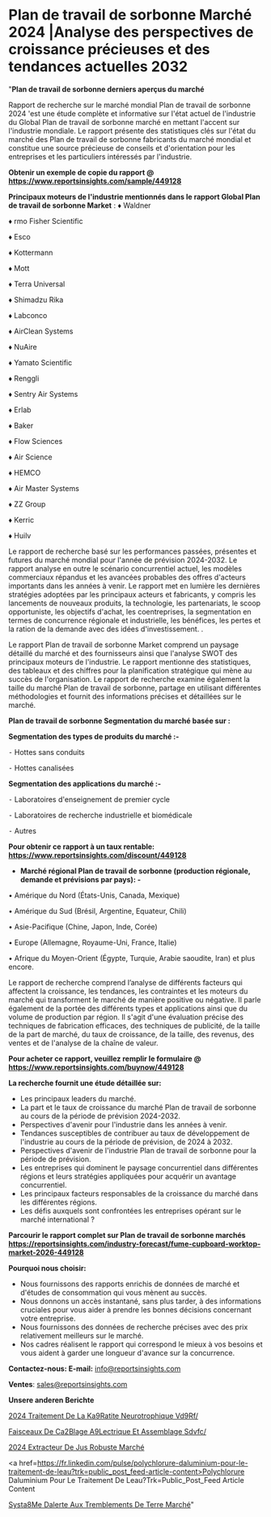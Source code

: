 # Plan de travail de sorbonne Marché 2024 |Analyse des perspectives de croissance précieuses et des tendances actuelles 2032

"<strong>Plan de travail de sorbonne derniers aperçus du marché</strong>

Rapport de recherche sur le marché mondial Plan de travail de sorbonne 2024 'est une étude complète et informative sur l'état actuel de l'industrie du Global Plan de travail de sorbonne marché en mettant l'accent sur l'industrie mondiale. Le rapport présente des statistiques clés sur l'état du marché des Plan de travail de sorbonne fabricants du marché mondial et constitue une source précieuse de conseils et d'orientation pour les entreprises et les particuliers intéressés par l'industrie.

<strong>Obtenir un exemple de copie du rapport @ <a href=https://www.reportsinsights.com/sample/449128>https://www.reportsinsights.com/sample/449128</a></strong>

<strong>Principaux moteurs de l'industrie mentionnés dans le rapport Global Plan de travail de sorbonne Market</strong> :
♦ Waldner

♦ rmo Fisher Scientific

♦ Esco

♦ Kottermann

♦ Mott

♦ Terra Universal

♦ Shimadzu Rika

♦ Labconco

♦ AirClean Systems

♦ NuAire

♦ Yamato Scientific

♦ Renggli

♦ Sentry Air Systems

♦ Erlab

♦ Baker

♦ Flow Sciences

♦ Air Science

♦ HEMCO

♦ Air Master Systems

♦ ZZ Group

♦ Kerric

♦ Huilv

Le rapport de recherche basé sur les performances passées, présentes et futures du marché mondial pour l'année de prévision 2024-2032. Le rapport analyse en outre le scénario concurrentiel actuel, les modèles commerciaux répandus et les avancées probables des offres d'acteurs importants dans les années à venir. Le rapport met en lumière les dernières stratégies adoptées par les principaux acteurs et fabricants, y compris les lancements de nouveaux produits, la technologie, les partenariats, le scoop opportuniste, les objectifs d'achat, les coentreprises, la segmentation en termes de concurrence régionale et industrielle, les bénéfices, les pertes et la ration de la demande avec des idées d'investissement. .

Le rapport Plan de travail de sorbonne Market comprend un paysage détaillé du marché et des fournisseurs ainsi que l'analyse SWOT des principaux moteurs de l'industrie. Le rapport mentionne des statistiques, des tableaux et des chiffres pour la planification stratégique qui mène au succès de l'organisation. Le rapport de recherche examine également la taille du marché Plan de travail de sorbonne, partage en utilisant différentes méthodologies et fournit des informations précises et détaillées sur le marché.

<strong>Plan de travail de sorbonne Segmentation du marché basée sur :</strong>

<strong>Segmentation des types de produits du marché :-</strong>

⁃ Hottes sans conduits

⁃ Hottes canalisées

<strong>Segmentation des applications du marché :-</strong>

⁃ Laboratoires d'enseignement de premier cycle

⁃ Laboratoires de recherche industrielle et biomédicale

⁃ Autres

<strong>Pour obtenir ce rapport à un taux rentable: <a href=https://www.reportsinsights.com/discount/449128>https://www.reportsinsights.com/discount/449128</a></strong>
<ul>
  <li><strong>Marché régional Plan de travail de sorbonne (production régionale, demande et prévisions par pays): -</strong></li>
</ul>
• Amérique du Nord (États-Unis, Canada, Mexique)

• Amérique du Sud (Brésil, Argentine, Equateur, Chili)

• Asie-Pacifique (Chine, Japon, Inde, Corée)

• Europe (Allemagne, Royaume-Uni, France, Italie)

• Afrique du Moyen-Orient (Égypte, Turquie, Arabie saoudite, Iran) et plus encore.

Le rapport de recherche comprend l’analyse de différents facteurs qui affectent la croissance, les tendances, les contraintes et les moteurs du marché qui transforment le marché de manière positive ou négative. Il parle également de la portée des différents types et applications ainsi que du volume de production par région. Il s'agit d'une évaluation précise des techniques de fabrication efficaces, des techniques de publicité, de la taille de la part de marché, du taux de croissance, de la taille, des revenus, des ventes et de l'analyse de la chaîne de valeur.

<strong>Pour acheter ce rapport, veuillez remplir le formulaire @   <a href=https://www.reportsinsights.com/buynow/449128>https://www.reportsinsights.com/buynow/449128</a></strong>

<strong>La recherche fournit une étude détaillée sur:</strong>
<ul>
  <li>Les principaux leaders du marché.</li>
  <li>La part et le taux de croissance du marché Plan de travail de sorbonne au cours de la période de prévision 2024-2032.</li>
  <li>Perspectives d'avenir pour l'industrie dans les années à venir.</li>
  <li>Tendances susceptibles de contribuer au taux de développement de l'industrie au cours de la période de prévision, de 2024 à 2032.</li>
  <li>Perspectives d'avenir de l'industrie Plan de travail de sorbonne pour la période de prévision.</li>
  <li>Les entreprises qui dominent le paysage concurrentiel dans différentes régions et leurs stratégies appliquées pour acquérir un avantage concurrentiel.</li>
  <li>Les principaux facteurs responsables de la croissance du marché dans les différentes régions.</li>
  <li>Les défis auxquels sont confrontées les entreprises opérant sur le marché international ?</li>
</ul>

<strong>Parcourir le rapport complet sur Plan de travail de sorbonne marchés <a href=https://reportsinsights.com/industry-forecast/fume-cupboard-worktop-market-2026-449128>https://reportsinsights.com/industry-forecast/fume-cupboard-worktop-market-2026-449128</a></strong>

<strong>Pourquoi nous choisir:</strong>
<ul>
  <li>Nous fournissons des rapports enrichis de données de marché et d'études de consommation qui vous mènent au succès.</li>
  <li>Nous donnons un accès instantané, sans plus tarder, à des informations cruciales pour vous aider à prendre les bonnes décisions concernant votre entreprise.</li>
  <li>Nous fournissons des données de recherche précises avec des prix relativement meilleurs sur le marché.</li>
  <li>Nos cadres réalisent le rapport qui correspond le mieux à vos besoins et vous aident à garder une longueur d'avance sur la concurrence.</li>
</ul>
<strong>Contactez-nous:
</strong><strong>E-mail:</strong> <a href=mailto:info@reportsinsights.com>info@reportsinsights.com</a>

<strong>Ventes</strong>: <a href=mailto:sales@reportsinsights.com>sales@reportsinsights.com</a>

<strong>Unsere anderen Berichte</strong>

<a href=https://www.linkedin.com/pulse/2024-traitement-de-la-k%C3%A9ratite-neurotrophique-vd9rf/>2024 Traitement De La Ka9Ratite Neurotrophique Vd9Rf/</a>

<a href=https://www.linkedin.com/pulse/faisceaux-de-c%C3%A2blage-%C3%A9lectrique-et-assemblage-sdvfc/>Faisceaux De Ca2Blage A9Lectrique Et Assemblage Sdvfc/</a>

<a href=https://www.linkedin.com/pulse/2024-extracteur-de-jus-robuste-marché-analyse-vmfjc/>2024 Extracteur De Jus Robuste Marché</a>

<a href=https://fr.linkedin.com/pulse/polychlorure-daluminium-pour-le-traitement-de-leau?trk=public_post_feed-article-content>Polychlorure Daluminium Pour Le Traitement De Leau?Trk=Public_Post_Feed Article Content</a>

<a href=https://www.linkedin.com/pulse/syst%C3%A8me-dalerte-aux-tremblements-de-terre-march%C3%A9-78gvf/>Systa8Me Dalerte Aux Tremblements De Terre Marché</a>"
